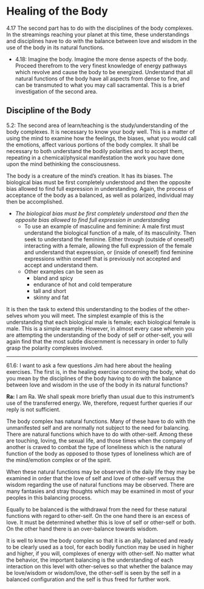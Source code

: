 # Healing of the Body
4.17 The second part has to do with the disciplines of the body complexes. In the streamings reaching your planet at this time, these understandings and disciplines have to do with the balance between love and wisdom in the use of the body in its natural functions.  
- 4.18: Imagine the body. Imagine the more dense aspects of the body. Proceed therefrom to the very finest knowledge of energy pathways which revolve and cause the body to be energized. Understand that all natural functions of the body have all aspects from dense to fine, and can be transmuted to what you may call sacramental. This is a brief investigation of the second area.  
## Discipline of the Body
5.2: The second area of learn/teaching is the study/understanding of the body complexes. It is necessary to know your body well. This is a matter of using the mind to examine how the feelings, the biases, what you would call the emotions, affect various portions of the body complex. It shall be necessary to both understand the bodily polarities and to accept them, repeating in a chemical/physical manifestation the work you have done upon the mind bethinking the consciousness.  
  
The body is a creature of the mind’s creation. It has its biases. The biological bias must be first completely understood and then the opposite bias allowed to find full expression in understanding. Again, the process of acceptance of the body as a balanced, as well as polarized, individual may then be accomplished.  
- *The biological bias must be first completely understood and then the opposite bias allowed to find full expression in understanding*
	- To use an example of masculine and feminine: A male first must understand the biological function of a male, of its masculinity. Then seek to understand the feminine. Either through (outside of oneself) interacting with a female, allowing the full expression of the female and understand that expression, or (inside of oneself) find feminine expressions within oneself that is previously not accepted and accept and understand them.
	- Other examples can be seen as
		- bland and spicy
		- endurance of hot and cold temperature
		- tall and short
		- skinny and fat
  
It is then the task to extend this understanding to the bodies of the other-selves whom you will meet. The simplest example of this is the understanding that each biological male is female; each biological female is male. This is a simple example. However, in almost every case wherein you are attempting the understanding of the body of self or other-self, you will again find that the most subtle discernment is necessary in order to fully grasp the polarity complexes involved.

---

61.6: I want to ask a few questions Jim had here about the healing exercises. The first is, in the healing exercise concerning the body, what do you mean by the disciplines of the body having to do with the balance between love and wisdom in the use of the body in its natural functions?

**Ra:** I am Ra. We shall speak more briefly than usual due to this instrument’s use of the transferred energy. We, therefore, request further queries if our reply is not sufficient.  
  
The body complex has natural functions. Many of these have to do with the unmanifested self and are normally not subject to the need for balancing. There are natural functions which have to do with other-self. Among these are touching, loving, the sexual life, and those times when the company of another is craved to combat the type of loneliness which is the natural function of the body as opposed to those types of loneliness which are of the mind/emotion complex or of the spirit.  
  
When these natural functions may be observed in the daily life they may be examined in order that the love of self and love of other-self versus the wisdom regarding the use of natural functions may be observed. There are many fantasies and stray thoughts which may be examined in most of your peoples in this balancing process.  
  
Equally to be balanced is the withdrawal from the need for these natural functions with regard to other-self. On the one hand there is an excess of love. It must be determined whether this is love of self or other-self or both. On the other hand there is an over-balance towards wisdom.  
  
It is well to know the body complex so that it is an ally, balanced and ready to be clearly used as a tool, for each bodily function may be used in higher and higher, if you will, complexes of energy with other-self. No matter what the behavior, the important balancing is the understanding of each interaction on this level with other-selves so that whether the balance may be love/wisdom or wisdom/love, the other-self is seen by the self in a balanced configuration and the self is thus freed for further work.